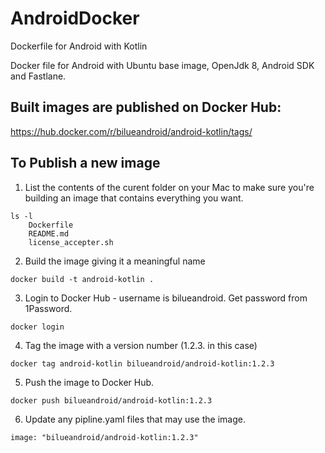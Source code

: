 # AndroidDocker
Dockerfile for Android with Kotlin

Docker file for Android with Ubuntu base image, OpenJdk 8, Android SDK and Fastlane.

## Built images are published on Docker Hub:  
https://hub.docker.com/r/bilueandroid/android-kotlin/tags/

## To Publish a new image

1. List the contents of the curent folder on your Mac to make sure you're building an image that contains everything you want.
```
ls -l
	Dockerfile
	README.md
	license_accepter.sh
```

2. Build the image giving it a meaningful name
```
docker build -t android-kotlin .
```

3. Login to Docker Hub - username is bilueandroid. Get password from 1Password.
```
docker login
```

4. Tag the image with a version number (1.2.3. in this case)
```
docker tag android-kotlin bilueandroid/android-kotlin:1.2.3
```

5. Push the image to Docker Hub.
```
docker push bilueandroid/android-kotlin:1.2.3
```

6. Update any pipline.yaml files that may use the image.
```
image: "bilueandroid/android-kotlin:1.2.3"
```
